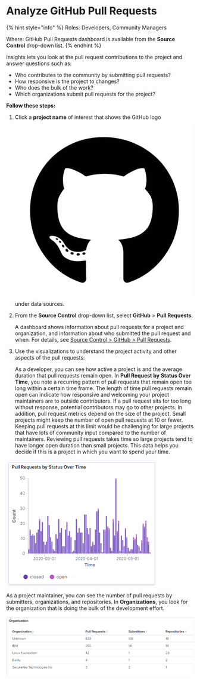 # Analyze GitHub Pull Requests

{% hint style="info" %}
Roles: Developers, Community Managers

Where: GitHub Pull Requests dashboard is available from the **Source Control** drop-down list.
{% endhint %}

Insights lets you look at the pull request contributions to the project and answer questions such as:

* Who contributes to the community by submitting pull requests?
* How responsive is the project to changes?
* Who does the bulk of the work?
* Which organizations submit pull requests for the project?

**Follow these steps:**

1. Click a **project name** of interest that shows the GitHub logo![](../../.gitbook/assets/18088191%20%284%29%20%283%29%20%281%29.png)under data sources.
2. From the **Source Control** drop-down list, select **GitHub** &gt; **Pull Requests**.

   A dashboard shows information about pull requests for a project and organization, and information about who submitted the pull request and when. For details, see [Source Control &gt; GitHub &gt; Pull Requests](../view-project-dashboard/technical-metrics/pull-request-management/github-pr.md#pull-requests).

3. Use the visualizations to understand the project activity and other aspects of the pull requests:

   As a developer, you can see how active a project is and the average duration that pull requests remain open. In **Pull Request by Status Over Time**, you note a recurring pattern of pull requests that remain open too long within a certain time frame. The length of time pull requests remain open can indicate how responsive and welcoming your project maintainers are to outside contributors. If a pull request sits for too long without response, potential contributors may go to other projects. In addition, pull request metrics depend on the size of the project. Small projects might keep the number of open pull requests at 10 or fewer. Keeping pull requests at this limit would be challenging for large projects that have lots of community input compared to the number of maintainers. Reviewing pull requests takes time so large projects tend to have longer open duration than small projects. This data helps you decide if this is a project in which you want to spend your time.

![Pull Requests by Status Over Time](../../.gitbook/assets/pull-requests-by-status-over-time.png)

As a project maintainer, you can see the number of pull requests by submitters, organizations, and repositories. In **Organizations**, you look for the organization that is doing the bulk of the development effort.

![Organization](../../.gitbook/assets/github-pull-requets-organization.png)

